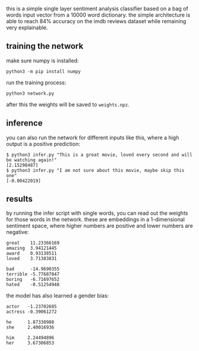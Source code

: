 this is a simple single layer sentiment analysis classifier based on a bag of words input vector from a 10000 word dictionary. the simple architecture is able to reach 84% accuracy on the imdb reviews dataset while remaining very explainable.

## training the network

make sure numpy is installed:
```
python3 -m pip install numpy
```
run the training process:
```
python3 network.py
```
after this the weights will be saved to `weights.npz`.

## inference

you can also run the network for different inputs like this, where a high output is a positive prediction:
```
$ python3 infer.py "This is a great movie, loved every second and will be watching again!"
[2.15298487]
$ python3 infer.py "I am not sure about this movie, maybe skip this one"
[-0.00422019]
```

## results

by running the infer script with single words, you can read out the weights for those words in the network. these are embeddings in a 1-dimensional sentiment space, where higher numbers are positive and lower numbers are negative:

```
great    11.23366169
amazing  3.94121445
award    0.93138511
loved    3.71383831

bad      -14.9690355
terrible -5.77687847
boring   -6.71697652
hated    -0.51254948
```

the model has also learned a gender bias:

```
actor   -1.23702685
actress -0.39061272

he      1.87330988
she     2.40016936

him     2.24494896
her     3.67306853
```

